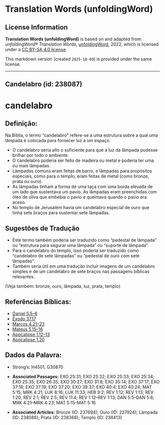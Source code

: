 # Translation Words (unfoldingWord)

## License Information

**Translation Words (unfoldingWord)** is based on and adapted from: _unfoldingWord® Translation Words_, [unfoldingWord](https://unfoldingword.org/utw), 2022, which is licensed under a [CC BY-SA 4.0 license](https://creativecommons.org/licenses/by-sa/4.0/legalcode.en).

This markdown version (created `2025-10-09`) is provided under the same license.



--------------------------------

## Candelabro (id: 238087)

candelabro
==========

Definição:
----------

Na Bíblia, o termo “candelabro” refere\-se a uma estrutura sobre a qual uma lâmpada é colocada para fornecer luz a um espaço.

* O candelabro seria alto o suficiente para que a luz da lâmpada pudesse brilhar por todo o ambiente.
* O candelabro poderia ser feito de madeira ou metal e poderia ter uma ou mais lâmpadas.
* Lâmpadas comuns eram feitas de barro, e lâmpadas para propósitos especiais, como para o templo, eram feitas de metal (como bronze, prata ou ouro).
* As lâmpadas tinham a forma de uma taça com uma borda elevada de um lado que sustentava um pavio. As lâmpadas eram preenchidas com óleo de oliva que embebia o pavio e queimava quando o pavio era aceso.
* No templo de Jerusalém havia um candelabro especial de ouro que tinha sete braços para sustentar sete lâmpadas.

Sugestões de Tradução
---------------------

* Este termo também poderia ser traduzido como “pedestal de lâmpada” ou “estrutura para segurar uma lâmpada” ou “suporte de lâmpada”.
* Para o candelabro do templo, isso poderia ser traduzido como “candelabro de sete lâmpadas” ou “pedestal de ouro com sete lâmpadas”.
* Também seria útil em uma tradução incluir imagens de um candelabro simples e de um candelabro de sete braços nas passagens bíblicas relevantes.

(Veja também: bronze, ouro, lâmpada, luz, prata, templo)

Referências Bíblicas:
---------------------

* [Daniel 5\.5–6](https://ref.ly/Dan5:5-Dan5:6)
* [Êxodo 37\.17](https://ref.ly/Exod37:17)
* [Marcos 4\.21–23](https://ref.ly/Mark4:21-Mark4:23)
* [Mateus 5\.15–16](https://ref.ly/Matt5:15-Matt5:16)
* [Apocalipse 1\.12–13](https://ref.ly/Rev1:12-Rev1:13)
* [Apocalipse 1\.20](https://ref.ly/Rev1:20)

Dados da Palavra:
-----------------

* Strong’s: H4501, G30870

* **Associated Passages:** EXO 25:31; EXO 25:32; EXO 25:33; EXO 25:34; EXO 25:35; EXO 26:35; EXO 30:27; EXO 31:8; EXO 35:14; EXO 37:17; EXO 37:18; EXO 37:19; EXO 37:20; EXO 39:37; EXO 40:4; EXO 40:24; MAT 5:15; MRK 4:21; LUK 8:16; LUK 11:33; HEB 9:2; REV 1:12; REV 1:13; REV 1:20; REV 2:1; REV 2:5; REV 11:4; REV 1:12–REV 1:13; DAN 5:5–DAN 5:6; MRK 4:21–MRK 4:23; MAT 5:15–MAT 5:16
* **Associated Articles:** Bronze (ID: 237694); Ouro (ID: 237924); Lâmpada (ID: 238086); Prata (ID: 238366); Templo (ID: 238413)

